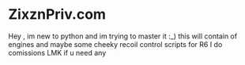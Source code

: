 # ZixznPriv.com
Hey , im new to python and im trying to master it :_) this will contain of engines and maybe some cheeky recoil control scripts for R6 I do comissions LMK if u need any
